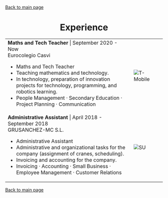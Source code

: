 [Back to main page](./../README.md)

<h1 align="center">Experience</h1>
<table>
<!--   <tr>
    <td width="80%">
      <b>Software Engineer</b> | October 2016 - July 2017<br />
      AVL Iberica<br />
      <ul>  
        <li>Software development</li>
        <li>Design and programming of a tool for electrical and pneumatic circuit design.</li>
        <li>Programming support for the development of a dynamic materials database.</li>
        <li>Development of a new platform for drawing schematic diagrams. Integration of the tool with the database.</li>
        <li>Visual Basic for Applications (VBA) · Visio · Software Development · Project Management</li>
      </ul>
    </td>
    <td><image alt="Votegrity" src="../assets/images/AVL_logo.jpeg" /></td>
  </tr> -->
  <tr>
    <td width="80%">
      <b>Maths and Tech Teacher</b> | September 2020 - Now<br />
      Eurocolegio Casvi<br />
      <ul>
        <li>Maths and Tech Teacher</li>
        <li>Teaching mathematics and technology.</li>
        <li>In technology, preparation of innovation projects for technology, programming, and robotics learning.</li>
        <li>People Management · Secondary Education · Project Planning · Communication</li>
      </ul>
    </td>
    <td><image alt="T-Mobile" src="../assets/images/CASVI_logo.jpeg"/></td>
  </tr>
  </tr>
  <tr>
    <td>
      <b>Administrative Assistant</b> | April 2018 - September 2018<br />
      GRUSANCHEZ-MC S.L.<br />
      <ul>
        <li>Administrative Assistant</li>
        <li>Administrative and organizational tasks for the company (assignment of cranes, scheduling).</li>
        <li>Invoicing and accounting for the company.</li>
        <li>Invoicing · Accounting · Small Business · Employee Management · Customer Relations</li>
      </ul>
    </td>
    <td><image alt="SU" src="../assets/images/su-logo.jpg" /></td>
  </tr>
</table>

[Back to main page](./../README.md)
